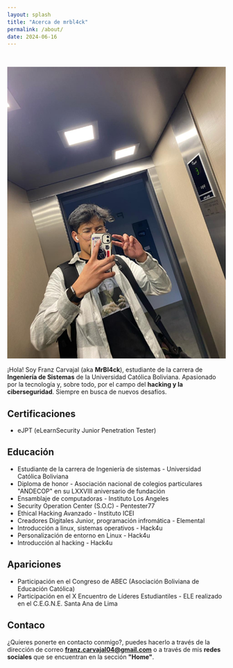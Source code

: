 ```yaml
---
layout: splash
title: "Acerca de mrbl4ck"
permalink: /about/
date: 2024-06-16
---
```


<br>

<p align="center">
<img src="../assets/images/about/avatar.png">
</p>

¡Hola! Soy Franz Carvajal (aka **MrBl4ck**), estudiante de la carrera de **Ingeniería de Sistemas** de la Universidad Católica Boliviana. Apasionado por la tecnología y, sobre todo, por el campo del **hacking y la ciberseguridad**. Siempre en busca de nuevos desafíos.

## Certificaciones

- eJPT (eLearnSecurity Junior Penetration Tester)

## Educación

- Estudiante de la carrera de Ingeniería de sistemas - Universidad Católica Boliviana
- Diploma de honor - Asociación nacional de colegios particulares "ANDECOP" en su LXXVIII aniversario de fundación
- Ensamblaje de computadoras - Instituto Los Angeles
- Security Operation Center (S.O.C) - Pentester77
- Ethical Hacking Avanzado - Instituto ICEI
- Creadores Digitales Junior, programación infromática - Elemental
- Introducción a linux, sistemas operativos - Hack4u
- Personalización de entorno en Linux - Hack4u
- Introducción al hacking - Hack4u

## Apariciones

- Participación en el Congreso de ABEC (Asociación Boliviana de Educación Católica)
- Participación en el X Encuentro de Líderes Estudiantiles - ELE realizado en el C.E.G.N.E. Santa Ana de Lima

## Contaco

¿Quieres ponerte en contacto conmigo?, puedes hacerlo a través de la dirección de correo **franz.carvajal04@gmail.com** o a través de mis **redes sociales** que se encuentran en la sección **"Home"**.
